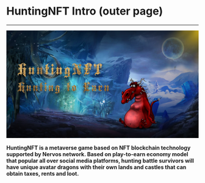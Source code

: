 # HuntingNFT Intro (outer page)

****

![](.gitbook/assets/主图.png)

**HuntingNFT is a metaverse game based on NFT blockchain technology supported by Nervos network. Based on play-to-earn economy model that popular all over social media platforms, hunting battle survivors will have unique avatar dragons with their own lands and castles that can obtain taxes, rents and loot.**
